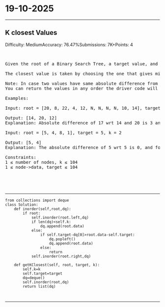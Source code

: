 # 19-10-2025
---
## K closest Values
Difficulty: MediumAccuracy: 76.47%Submissions: 7K+Points: 4

<pre>


Given the root of a Binary Search Tree, a target value, and an integer k. Your task is to find the k values in the BST that are closest to the target.

The closest value is taken by choosing the one that gives minimum absolute difference from target.

Note: In case two values have same absolute difference from target, choose the smaller one. The target may or may not be present in BST.
You can return the values in any order the driver code will print them in sorted order only.

Examples:

Input: root = [20, 8, 22, 4, 12, N, N, N, N, 10, 14], target = 17, k = 3
     
Output: [14, 20, 12]
Explanation: Absolute difference of 17 wrt 14 and 20 is 3 and 3, but we choose the smaller value in case of same absolute difference. So, 14 coes first and then 20. Then, 12 and 22 have same absolute difference, i.e., 5 from 17. But we choose the smaller value, i.e., 12.
     
Input: root = [5, 4, 8, 1], target = 5, k = 2
     
Output: [5, 4]
Explanation: The absolute difference of 5 wrt 5 is 0, and for 4, the absolute difference is 1.
    
Constraints:
1 ≤ number of nodes, k ≤ 104
1 ≤ node->data, target ≤ 104




</pre>

---
```
from collections import deque
class Solution:
    def inorder(self,root,dq):
        if root:
            self.inorder(root.left,dq)
            if len(dq)<self.k:
                dq.append(root.data)
            else:
                if self.target-dq[0]>root.data-self.target:
                    dq.popleft()
                    dq.append(root.data)
                else:
                    return
            self.inorder(root.right,dq)
    
    def getKClosest(self, root, target, k):
        self.k=k
        self.target=target
        dq=deque()
        self.inorder(root,dq)
        return list(dq)

        
```
---
